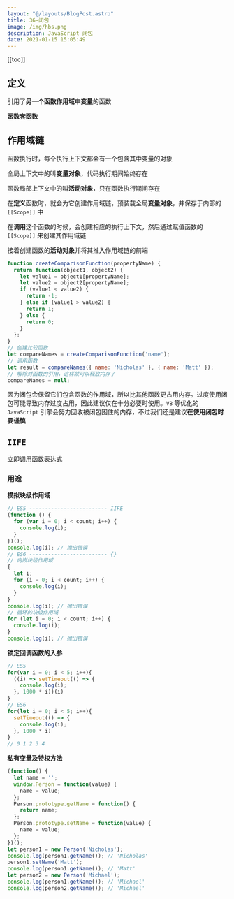 ```yaml
---
layout: "@/layouts/BlogPost.astro"
title: 36-闭包
image: /img/hbs.png
description: JavaScript 闭包
date: 2021-01-15 15:05:49
---
```


[[toc]]

## 定义

引用了**另一个函数作用域中变量**的函数

**函数套函数**

## 作用域链

函数执行时，每个执行上下文都会有一个包含其中变量的对象

全局上下文中的叫**变量对象**，代码执行期间始终存在

函数局部上下文中的叫**活动对象**，只在函数执行期间存在

在**定义**函数时，就会为它创建作用域链，预装载全局**变量对象**，并保存于内部的 `[[Scope]]` 中

在**调用**这个函数的时候，会创建相应的执行上下文，然后通过赋值函数的 `[[Scope]]` 来创建其作用域链

接着创建函数的**活动对象**并将其推入作用域链的前端

```js
function createComparisonFunction(propertyName) {
  return function(object1, object2) {
    let value1 = object1[propertyName];
    let value2 = object2[propertyName];
    if (value1 < value2) {
      return -1;
    } else if (value1 > value2) {
      return 1;
    } else {
      return 0;
    }
  };
} 
// 创建比较函数
let compareNames = createComparisonFunction('name');
// 调用函数
let result = compareNames({ name: 'Nicholas' }, { name: 'Matt' });
// 解除对函数的引用，这样就可以释放内存了
compareNames = null; 
```

因为闭包会保留它们包含函数的作用域，所以比其他函数更占用内存。过度使用闭包可能导致内存过度占用，因此建议仅在十分必要时使用。`V8` 等优化的 `JavaScript` 引擎会努力回收被闭包困住的内存，不过我们还是建议**在使用闭包时要谨慎**

## `IIFE`

立即调用函数表达式

### 用途

**模拟块级作用域**

```js
// ES5 ------------------------- IIFE
(function () {
  for (var i = 0; i < count; i++) {
    console.log(i);
  }
})();
console.log(i); // 抛出错误
// ES6 ------------------------- {}
// 内嵌块级作用域
{
  let i;
  for (i = 0; i < count; i++) {
    console.log(i);
  }
}
console.log(i); // 抛出错误
// 循环的块级作用域
for (let i = 0; i < count; i++) {
  console.log(i);
}
console.log(i); // 抛出错误
```

**锁定回调函数的入参**

```js
// ES5
for(var i = 0; i < 5; i++){
  ((i) => setTimeout(() => {
    console.log(i);
  }, 1000 * i))(i)
}
// ES6
for(let i = 0; i < 5; i++){
  setTimeout(() => {
    console.log(i);
  }, 1000 * i)
}
// 0 1 2 3 4
```

**私有变量及特权方法**

```js
(function() {
  let name = '';
  window.Person = function(value) {
    name = value;
  };
  Person.prototype.getName = function() {
    return name;
  };
  Person.prototype.setName = function(value) {
    name = value;
  };
})();
let person1 = new Person('Nicholas');
console.log(person1.getName()); // 'Nicholas'
person1.setName('Matt');
console.log(person1.getName()); // 'Matt'
let person2 = new Person('Michael');
console.log(person1.getName()); // 'Michael'
console.log(person2.getName()); // 'Michael' 
```